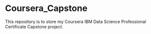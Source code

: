 # Coursera_Capstone
This repository is to store my Coursera IBM Data Science Professional Certificate Capstone project. 
